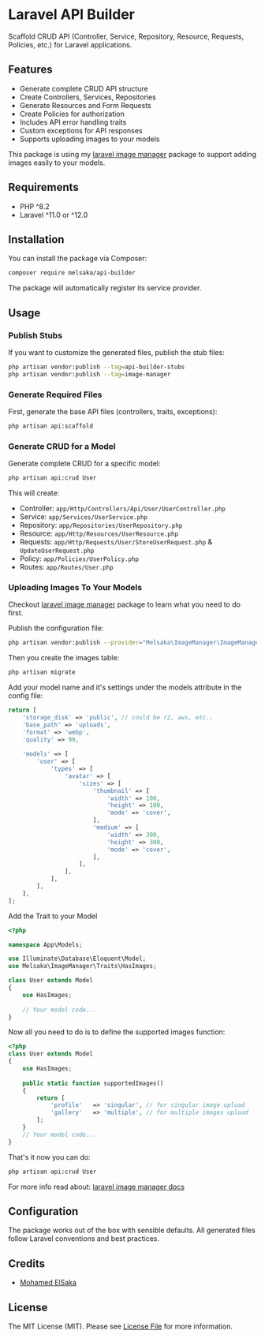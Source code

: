 # Laravel API Builder

Scaffold CRUD API (Controller, Service, Repository, Resource, Requests, Policies, etc.) for Laravel applications.

## Features

- Generate complete CRUD API structure
- Create Controllers, Services, Repositories
- Generate Resources and Form Requests
- Create Policies for authorization
- Includes API error handling traits
- Custom exceptions for API responses
- Supports uploading images to your models

This package is using my [laravel image manager](https://github.com/melsaka/laravel-image-manager) package to support adding images easily to your models.

## Requirements

- PHP ^8.2
- Laravel ^11.0 or ^12.0

## Installation

You can install the package via Composer:

```bash
composer require melsaka/api-builder
```

The package will automatically register its service provider.

## Usage

### Publish Stubs

If you want to customize the generated files, publish the stub files:

```bash
php artisan vendor:publish --tag=api-builder-stubs
php artisan vendor:publish --tag=image-manager
```

### Generate Required Files

First, generate the base API files (controllers, traits, exceptions):

```bash
php artisan api:scaffold
```

### Generate CRUD for a Model

Generate complete CRUD for a specific model:

```bash
php artisan api:crud User
```

This will create:
- Controller: `app/Http/Controllers/Api/User/UserController.php`
- Service: `app/Services/UserService.php`
- Repository: `app/Repositories/UserRepository.php`
- Resource: `app/Http/Resources/UserResource.php`
- Requests: `app/Http/Requests/User/StoreUserRequest.php` & `UpdateUserRequest.php`
- Policy: `app/Policies/UserPolicy.php`
- Routes: `app/Routes/User.php`

### Uploading Images To Your Models

Checkout [laravel image manager](https://github.com/melsaka/laravel-image-manager) package to learn what you need to do first.

Publish the configuration file:

```bash
php artisan vendor:publish --provider="Melsaka\ImageManager\ImageManagerServiceProvider" --tag="image-manager"
```

Then you create the images table: 

```bash
php artisan migrate
```

Add your model name and it's settings under the models attribute in the config file:

```php
return [
    'storage_disk' => 'public', // could be r2, aws, etc..
    'base_path' => 'uploads',
    'format' => 'webp',
    'quality' => 90,
    
    'models' => [
        'user' => [
            'types' => [
                'avatar' => [
                    'sizes' => [
                        'thumbnail' => [
                            'width' => 100,
                            'height' => 100,
                            'mode' => 'cover',
                        ],
                        'medium' => [
                            'width' => 300,
                            'height' => 300,
                            'mode' => 'cover',
                        ],
                    ],
                ],
            ],
        ],
    ],
];
```

Add the Trait to your Model

```php
<?php

namespace App\Models;

use Illuminate\Database\Eloquent\Model;
use Melsaka\ImageManager\Traits\HasImages;

class User extends Model
{
    use HasImages;
    
    // Your model code...
}
```

Now all you need to do is to define the supported images function: 

```php
<?php
class User extends Model
{
    use HasImages;
	    
	public static function supportedImages()
	{
	    return [
	        'profile'   => 'singular', // for singular image upload
	        'gallery'   => 'multiple', // for multiple images upload
	    ];
	}
    // Your model code...
}
```

That's it now you can do:

```bash
php artisan api:crud User
```

For more info read about: [laravel image manager docs](https://github.com/melsaka/laravel-image-manager)

## Configuration

The package works out of the box with sensible defaults. All generated files follow Laravel conventions and best practices.

## Credits

- [Mohamed ElSaka](https://github.com/melsaka)

## License

The MIT License (MIT). Please see [License File](LICENSE.md) for more information.
